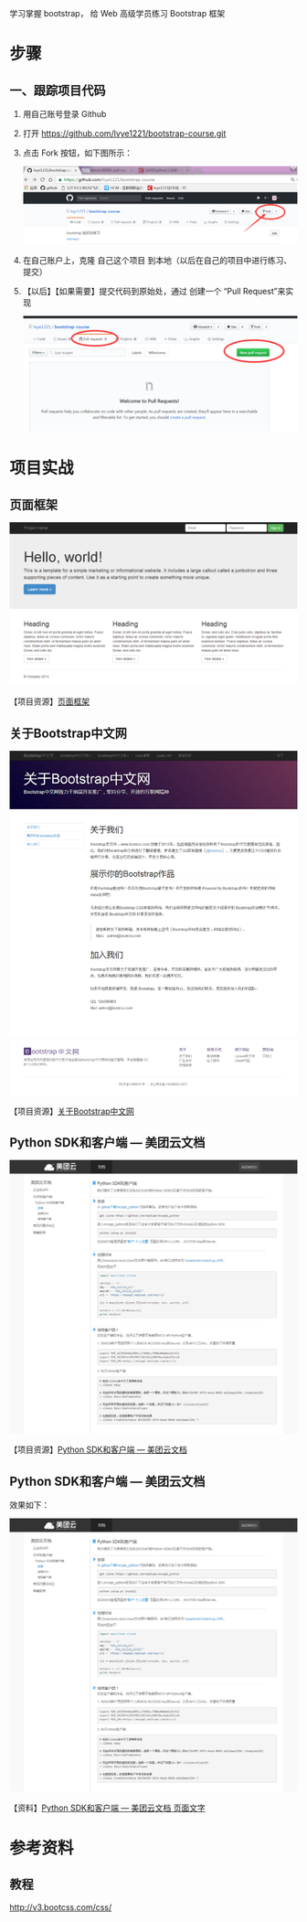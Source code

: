 

学习掌握 bootstrap， 给 Web 高级学员练习 Bootstrap 框架

# 步骤 #


## 一、跟踪项目代码 ##

1. 用自己账号登录 Github

2. 打开 https://github.com/lvye1221/bootstrap-course.git

3. 点击 Fork 按钮，如下图所示：

    ![](snap/1.png)

4. 在自己账户上，克隆 自己这个项目 到本地（以后在自己的项目中进行练习、提交）

5. 【以后】【如果需要】提交代码到原始处，通过 创建一个 “Pull Request”来实现

    ![](snap/2.png)



# 项目实战 #

## 页面框架 ##

![](snap/bone.png)

【项目资源】[页面框架](material/bone.zip)


## 关于Bootstrap中文网 ##
	
![](snap/bootstrap.png)

【项目资源】[关于Bootstrap中文网](material/bootstrap-chinese.zip)

## Python SDK和客户端 — 美团云文档 ##
	
![](snap/meituan.png)

【项目资源】[Python SDK和客户端 — 美团云文档](material/meituan.zip)



## Python SDK和客户端 — 美团云文档 ##

效果如下：
	
![](snap/meituan.png)


【资料】[Python SDK和客户端 — 美团云文档  页面文字](text/meituan.txt)




# 参考资料 #

## 教程 ##

http://v3.bootcss.com/css/


